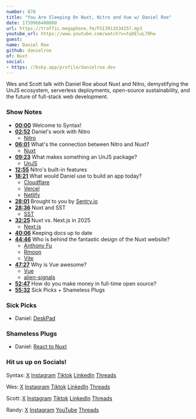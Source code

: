 ```yaml
---
number: 878
title: "You Are Sleeping On Nuxt, Nitro and Vue w/ Daniel Roe"
date: 1739966400000
url: https://traffic.megaphone.fm/FSI3913534257.mp3
youtube_url: https://www.youtube.com/watch?v=tq8EluL70hw
guest: 
name: Daniel Roe
github: danielroe
of: Nuxt
social: 
- https: //bsky.app/profile/danielroe.dev
---
```


Wes and Scott talk with Daniel Roe about Nuxt and Nitro, demystifying the UnJS ecosystem, serverless deployments, open-source sustainability, and the future of full-stack web development.

### Show Notes

* **[00:00](#t=00:00)** Welcome to Syntax!
* **[02:52](#t=02:52)** Daniel's work with Nitro  
  * [Nitro](https://nitro.build/)
* **[06:01](#t=06:01)** What's the connection between Nitro and Nuxt?  
  * [Nuxt](https://nuxt.com/)
* **[09:23](#t=09:23)** What makes something an UnJS package?  
  * [UnJS](https://unjs.io/)
* **[12:55](#t=12:55)** Nitro's built-in features
* **[18:21](#t=18:21)** What would Daniel use to build an app today?  
  * [Cloudflare](https://www.cloudflare.com/)  
  * [Vercel](http://vercel.com/)  
  * [Netlify](https://www.netlify.com/)
* **[28:01](#t=28:01)** Brought to you by [Sentry.io](https://Sentry.io)
* **[28:36](#t=28:36)** Nuxt and SST  
  * [SST](https://sst.dev/)
* **[32:25](#t=32:25)** Nuxt vs. Next.js in 2025  
  * [Next.js](https://nextjs.org/)
* **[40:06](#t=40:06)** Keeping docs up to date
* **[44:46](#t=44:46)** Who is behind the fantastic design of the Nuxt website?  
  * [Anthony Fu](https://antfu.me/)  
  * [Rmoon](https://bsky.app/profile/r-moon.bsky.social)  
  * [Vite](https://vite.dev/)
* **[47:27](#t=47:27)** Why is Vue awesome?  
  * [Vue](https://vuejs.org/)  
  * [alien-signals](https://github.com/stackblitz/alien-signals)
* **[52:47](#t=52:47)** How do you make money in full-time open source?
* **[55:32](#t=55:32)** Sick Picks + Shameless Plugs

### Sick Picks

- Daniel: [DeskPad](https://github.com/Stengo/DeskPad)

### Shameless Plugs

- Daniel: [React to Nuxt](https://react-to-nuxt.com/)

### Hit us up on Socials!

Syntax: [X](https://twitter.com/syntaxfm) [Instagram](https://www.instagram.com/syntax_fm/) [Tiktok](https://www.tiktok.com/@syntaxfm) [LinkedIn](https://www.linkedin.com/company/96077407/admin/feed/posts/) [Threads](https://www.threads.net/@syntax_fm)

Wes: [X](https://twitter.com/wesbos) [Instagram](https://www.instagram.com/wesbos/) [Tiktok](https://www.tiktok.com/@wesbos) [LinkedIn](https://www.linkedin.com/in/wesbos/) [Threads](https://www.threads.net/@wesbos)

Scott: [X](https://twitter.com/stolinski) [Instagram](https://www.instagram.com/stolinski/) [Tiktok](https://www.tiktok.com/@stolinski) [LinkedIn](https://www.linkedin.com/in/stolinski/) [Threads](https://www.threads.net/@stolinski)

Randy: [X](https://twitter.com/randyrektor) [Instagram](https://www.instagram.com/randyrektor/) [YouTube](https://www.youtube.com/@randyrektor) [Threads](https://www.threads.net/@randyrektor)